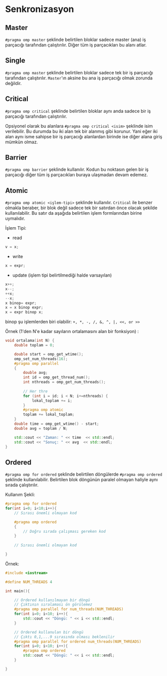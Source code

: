 # Senkronizasyon

## Master

`#pragma omp master` şeklinde belirtilen bloklar sadece master (ana) iş parçacığı tarafından çalıştırılır. Diğer tüm iş parçacıkları bu alanı atlar.

## Single

`#pragma omp master` şeklinde belirtilen bloklar sadece tek bir iş parçacığı tarafından çalıştırılır. `Master`'ın aksine bu ana iş parçacığı olmak zorunda değildir.


## Critical

`#pragma omp critical` şeklinde belirtilen bloklar aynı anda sadece bir iş parçacığı tarafından çalıştırılır.

Opsiyonel olarak bu alanlara `#pragma omp critical <isim>` şeklinde isim verilebilir. Bu durumda bu iki alan tek bir alanmış gibi korunur. Yani eğer iki alan aynı isme sahipse bir iş parçacığı alanlardan birinde ise diğer alana giriş mümkün olmaz.

## Barrier

`#pragma omp barrier` şeklinde kullanılır. Kodun bu noktasın gelen bir iş parçacığı diğer tüm iş parçacıkları buraya ulaşmadan devam edemez.

## Atomic

`#pragma omp atomic <işlem-tipi>` şeklinde kullanılır. `Critical` ile benzer olmakla beraber, bir blok değil sadece tek bir satırdan önce olacak şekilde kullanılabilir. Bu satır da aşağıda belirtilen işlem formlarından birine uymalıdır.

İşlem Tipi:

- read

```cpp
v = x;
```

- write

```cpp
x = expr;
```

- update (işlem tipi belirtilmediği halde varsayılan)

```cpp
x++; 
x--; 
++x; 
--x; 
x binop= expr; 
x = x binop expr; 
x = expr binop x;
```

binop şu işlemlerden biri olabilir: `+, *, -, /, &, ^, |, <<, or >>`

Örnek (1'den N'e kadar sayıların ortalamasını alan bir fonksiyon) :

``` cpp
void ortalama(int N) {
    double toplam = 0;

    double start = omp_get_wtime();
    omp_set_num_threads(16);
    #pragma omp parallel
    {
        double avg;
        int id = omp_get_thread_num();
        int nthreads = omp_get_num_threads();
     
        // Her thre
        for (int i = id; i < N; i+=nthreads) {
            lokal_toplam += i;
        }
        #pragma omp atomic
        toplam += lokal_toplam;
    }
    double time = omp_get_wtime() - start;
    double avg = toplam / N;

    std::cout << "Zaman: " << time  << std::endl;
    std::cout << "Sonuç: " << avg  << std::endl;
}
```

## Ordered

`#pragma omp for ordered` şeklinde belirtilen döngülerde `#pragma omp ordered` şeklinde kullanılabilir. Belirtilen blok döngünün paralel olmayan haliyle aynı sırada çalıştırılır.

Kullanım Şekli:

```cpp
#pragma omp for ordered
for(int i=0; i<10;i++){
	// Sırası önemli olmayan kod

	#pragma omp ordered
	{
		// Doğru sırada çalışması gereken kod
	}
	
	// Sırası önemli olmayan kod

}
```

Örnek:

```cpp
#include <iostream>

#define NUM_THREADS 4

int main(){

	// Ordered kullanılmayan bir döngü
	// Çıktının sıralaması ön görülemez
    #pragma omp parallel for num_threads(NUM_THREADS)
    for(int i=0; i<10; i++){
        std::cout << "Döngü: " << i << std::endl;    
    }

	// Ordered kullanulan bir döngü
	// Çıktı 0,1,...9 sırasında olması beklenilir
    #pragma omp parallel for ordered num_threads(NUM_THREADS)
    for(int i=0; i<10; i++){
        #pragma omp ordered
        std::cout << "Döngü: " << i << std::endl;    
    }

}
```
